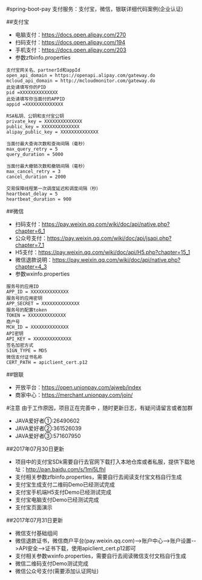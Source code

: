 #spring-boot-pay
支付服务：支付宝，微信，银联详细代码案例(企业认证)

##支付宝

- 电脑支付：https://docs.open.alipay.com/270
- 扫码支付：https://docs.open.alipay.com/194
- 手机支付：https://docs.open.alipay.com/203
- 参数zfbinfo.properties

```
支付宝网关名、partnerId和appId
open_api_domain = https://openapi.alipay.com/gateway.do
mcloud_api_domain = http://mcloudmonitor.com/gateway.do
此处请填写你的PID
pid =XXXXXXXXXXXXXX
此处请填写你当面付的APPID 
appid =XXXXXXXXXXXXXX

RSA私钥、公钥和支付宝公钥
private_key = XXXXXXXXXXXXXX
public_key = XXXXXXXXXXXXXX
alipay_public_key = XXXXXXXXXXXXXX

当面付最大查询次数和查询间隔（毫秒）
max_query_retry = 5
query_duration = 5000

当面付最大撤销次数和撤销间隔（毫秒）
max_cancel_retry = 3
cancel_duration = 2000

交易保障线程第一次调度延迟和调度间隔（秒）
heartbeat_delay = 5
heartbeat_duration = 900

```

##微信

- 扫码支付：https://pay.weixin.qq.com/wiki/doc/api/native.php?chapter=6_1
- 公众号支付：https://pay.weixin.qq.com/wiki/doc/api/jsapi.php?chapter=7_1
- H5支付：https://pay.weixin.qq.com/wiki/doc/api/H5.php?chapter=15_1
- 微信退款说明：https://pay.weixin.qq.com/wiki/doc/api/native.php?chapter=4_3
- 参数wxinfo.properties

```
服务号的应用ID
APP_ID = XXXXXXXXXXXXXX
服务号的应用密钥
APP_SECRET = XXXXXXXXXXXXXX
服务号的配置token
TOKEN = XXXXXXXXXXXXXX
商户号
MCH_ID = XXXXXXXXXXXXXX
API密钥
API_KEY = XXXXXXXXXXXXXX
签名加密方式
SIGN_TYPE = MD5
微信支付证书名称
CERT_PATH = apiclient_cert.p12
```


##银联
- 开放平台：https://open.unionpay.com/ajweb/index
- 商家中心：https://merchant.unionpay.com/join/

#注意
由于工作原因，项目正在完善中 ，随时更新日志，有疑问请留言或者加群

- JAVA爱好者①:26490602
- JAVA爱好者②:361526039
- JAVA爱好者③:571607950

##2017年07月30日更新

- 项目中的支付宝SDk需要自行去官网下载打入本地仓库或者私服，提供下载地址：http://pan.baidu.com/s/1mi5LfhI
- 支付相关参数zfbinfo.properties，需要自行去阅读支付宝文档自行生成
- 支付宝生成支付二维码Demo已经测试完成
- 支付宝手机端H5支付Demo已经测试完成
- 支付宝电脑支付Demo已经测试完成
- 支付宝页面演示

##2017年07月31日更新
- 微信支付基础组间
- 微信退款证书，微信商户平台(pay.weixin.qq.com)-->账户中心-->账户设置-->API安全-->证书下载，使用apiclient_cert.p12即可
- 支付相关参数wxinfo.properties，需要自行去阅读微信支付文档自行生成
- 微信二维码支付Demo测试完成
- 微信公众号支付(需要添加认证网址)
